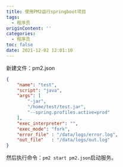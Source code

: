 ```yaml
---
title: 使用PM2运行springboot项目
tags:
  - 程序员
originContent: ''
categories:
  - 程序员
toc: false
date: 2021-12-02 12:01:10
---
```


新建文件：pm2.json

```json
{
    "name": "test",
    "script": "java",
    "args": [
        "-jar",
        "/home/test/test.jar",
        "--spring.profiles.active=prod"
    ],
    "exec_interpreter": "",
    "exec_mode": "fork",
    "error_file" : "/data/logs/error.log",
    "out_file"   : "/data/logs/out.log"
}
```

然后执行命令：`pm2 start pm2.json`启动服务。

